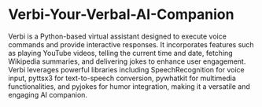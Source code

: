 # Verbi-Your-Verbal-AI-Companion

Verbi is a Python-based virtual assistant designed to execute voice commands and provide interactive responses. It incorporates features such as playing YouTube videos, telling the current time and date, fetching Wikipedia summaries, and delivering jokes to enhance user engagement. Verbi leverages powerful libraries including SpeechRecognition for voice input, pyttsx3 for text-to-speech conversion, pywhatkit for multimedia functionalities, and pyjokes for humor integration, making it a versatile and engaging AI companion.
